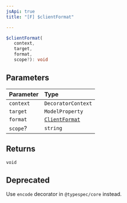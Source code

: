 ```yaml
---
jsApi: true
title: "[F] $clientFormat"

---
```

```ts
$clientFormat(
   context, 
   target, 
   format, 
   scope?): void
```

## Parameters

| Parameter | Type |
| :------ | :------ |
| `context` | `DecoratorContext` |
| `target` | `ModelProperty` |
| `format` | [`ClientFormat`](../type-aliases/ClientFormat.md) |
| `scope`? | `string` |

## Returns

`void`

## Deprecated

Use `encode` decorator in `@typespec/core` instead.

